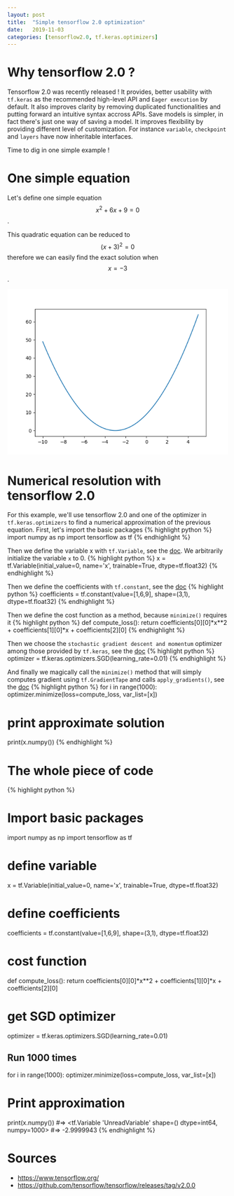```yaml
---
layout: post
title:  "Simple tensorflow 2.0 optimization"
date:   2019-11-03
categories: [tensorflow2.0, tf.keras.optimizers]
---
```

<script src="https://cdnjs.cloudflare.com/ajax/libs/mathjax/2.7.0/MathJax.js?config=TeX-AMS-MML_HTMLorMML"></script>

# Why tensorflow 2.0 ?
Tensorflow 2.0 was recently released ! It provides, better usability with `tf.keras` as the recommended high-level API and `Eager execution` by default. It also improves clarity by removing duplicated functionalities and putting forward an intuitive syntax accross APIs. Save models is simpler, in fact there's just one way of saving a model.
It improves flexibility by providing different level of customization. For instance `variable`, `checkpoint` and `layers` have now inheritable interfaces.

Time to dig in one simple example !

# One simple equation

Let's define one simple equation
$$ x^2 + 6x + 9 = 0 $$.

This quadratic equation can be reduced to
$$ (x + 3)^2 = 0 $$
therefore we can easily find the exact solution when $$ x = -3 $$.

![Simple quadratic function](/assets/2019-11-03/quadratic-function-plot.png)

# Numerical resolution with tensorflow 2.0
For this example, we'll use tensorflow 2.0 and one of the optimizer in `tf.keras.optimizers` to find a numerical approximation of the previous equation.
First, let's import the basic packages
{% highlight python %}
import numpy as np
import tensorflow as tf
{% endhighlight %}

Then we define the variable x with `tf.Variable`, see the [doc](https://www.tensorflow.org/api_docs/python/tf/Variable#__init__). We arbitrarily initialize the variable `x` to 0.
{% highlight python %}
x = tf.Variable(initial_value=0, name='x', trainable=True, dtype=tf.float32)
{% endhighlight %}


Then we define the coefficients with `tf.constant`, see the [doc](https://www.tensorflow.org/api_docs/python/tf/constant)
{% highlight python %}
coefficients = tf.constant(value=[1,6,9], shape=(3,1), dtype=tf.float32)
{% endhighlight %}

Then we define the cost function as a method, because `minimize()` requires it
{% highlight python %}
def compute_loss():
    return coefficients[0][0]*x**2 + coefficients[1][0]*x + coefficients[2][0]
{% endhighlight %}

Then we choose the `stochastic gradient descent and momentum` optimizer among those provided by `tf.keras`, see the [doc](https://www.tensorflow.org/api_docs/python/tf/keras/optimizers/SGD#__init__)
{% highlight python %}
optimizer = tf.keras.optimizers.SGD(learning_rate=0.01)
{% endhighlight %}

And finally we magically call the `minimize()` method that will simply computes gradient using `tf.GradientTape` and calls `apply_gradients()`, see the [doc](https://www.tensorflow.org/api_docs/python/tf/keras/optimizers/SGD#minimize)
{% highlight python %}
for i in range(1000):
  optimizer.minimize(loss=compute_loss, var_list=[x])
# print approximate solution
print(x.numpy())
{% endhighlight %}

# The whole piece of code
{% highlight python %}
# Import basic packages
import numpy as np
import tensorflow as tf

# define variable
x = tf.Variable(initial_value=0, name='x', trainable=True, dtype=tf.float32)

# define coefficients
coefficients = tf.constant(value=[1,6,9], shape=(3,1), dtype=tf.float32)

# cost function
def compute_loss():
  return coefficients[0][0]*x**2 + coefficients[1][0]*x + coefficients[2][0]

# get SGD optimizer
optimizer = tf.keras.optimizers.SGD(learning_rate=0.01)

## Run 1000 times
for i in range(1000):
  optimizer.minimize(loss=compute_loss, var_list=[x])

# Print approximation
print(x.numpy())
#=> <tf.Variable 'UnreadVariable' shape=() dtype=int64, numpy=1000>
#=> -2.9999943
{% endhighlight %}

# Sources
* https://www.tensorflow.org/
* https://github.com/tensorflow/tensorflow/releases/tag/v2.0.0